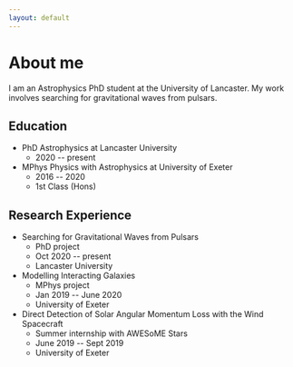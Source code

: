 ```yaml
---
layout: default
---
```


# About me
I am an Astrophysics PhD student at the University of Lancaster. My work involves searching for gravitational waves from pulsars.

## Education
- PhD Astrophysics at Lancaster University 
  - 2020 -- present
- MPhys Physics with Astrophysics at University of Exeter 
  - 2016 -- 2020
  - 1st Class (Hons)

## Research Experience

- Searching for Gravitational Waves from Pulsars
  - PhD project
  - Oct 2020 -- present
  - Lancaster University
- Modelling Interacting Galaxies
  - MPhys project
  - Jan 2019 -- June 2020
  - University of Exeter
- Direct Detection of Solar Angular Momentum Loss with the Wind Spacecraft
  - Summer internship with AWESoME Stars
  - June 2019 -- Sept 2019
  - University of Exeter
